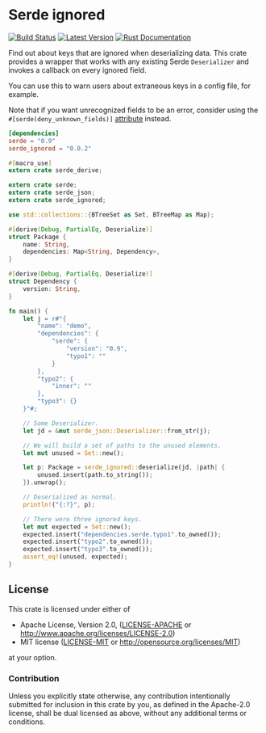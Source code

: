 # Serde ignored

[![Build Status](https://api.travis-ci.org/dtolnay/serde-ignored.svg?branch=master)](https://travis-ci.org/dtolnay/serde-ignored)
[![Latest Version](https://img.shields.io/crates/v/serde-ignored.svg)](https://crates.io/crates/serde-ignored)
[![Rust Documentation](https://img.shields.io/badge/api-rustdoc-blue.svg)](https://docs.rs/serde_ignored)

Find out about keys that are ignored when deserializing data. This crate
provides a wrapper that works with any existing Serde `Deserializer` and invokes
a callback on every ignored field.

You can use this to warn users about extraneous keys in a config file, for
example.

Note that if you want unrecognized fields to be an error, consider using the
`#[serde(deny_unknown_fields)]` [attribute] instead.

[attribute]: https://serde.rs/attributes.html

```toml
[dependencies]
serde = "0.9"
serde_ignored = "0.0.2"
```

```rust
#[macro_use]
extern crate serde_derive;

extern crate serde;
extern crate serde_json;
extern crate serde_ignored;

use std::collections::{BTreeSet as Set, BTreeMap as Map};

#[derive(Debug, PartialEq, Deserialize)]
struct Package {
    name: String,
    dependencies: Map<String, Dependency>,
}

#[derive(Debug, PartialEq, Deserialize)]
struct Dependency {
    version: String,
}

fn main() {
    let j = r#"{
        "name": "demo",
        "dependencies": {
            "serde": {
                "version": "0.9",
                "typo1": ""
            }
        },
        "typo2": {
            "inner": ""
        },
        "typo3": {}
    }"#;

    // Some Deserializer.
    let jd = &mut serde_json::Deserializer::from_str(j);

    // We will build a set of paths to the unused elements.
    let mut unused = Set::new();

    let p: Package = serde_ignored::deserialize(jd, |path| {
        unused.insert(path.to_string());
    }).unwrap();

    // Deserialized as normal.
    println!("{:?}", p);

    // There were three ignored keys.
    let mut expected = Set::new();
    expected.insert("dependencies.serde.typo1".to_owned());
    expected.insert("typo2".to_owned());
    expected.insert("typo3".to_owned());
    assert_eq!(unused, expected);
}
```

## License

This crate is licensed under either of

 * Apache License, Version 2.0, ([LICENSE-APACHE](LICENSE-APACHE) or
   http://www.apache.org/licenses/LICENSE-2.0)
 * MIT license ([LICENSE-MIT](LICENSE-MIT) or
   http://opensource.org/licenses/MIT)

at your option.

### Contribution

Unless you explicitly state otherwise, any contribution intentionally submitted
for inclusion in this crate by you, as defined in the Apache-2.0 license, shall
be dual licensed as above, without any additional terms or conditions.
